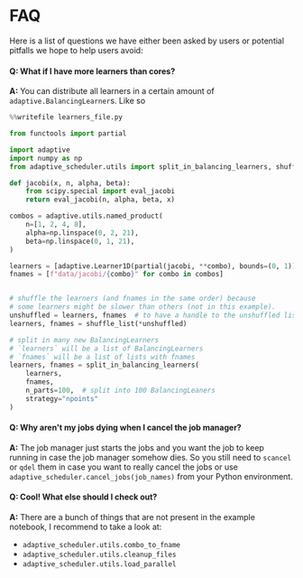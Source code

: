 # FAQ
Here is a list of questions we have either been asked by users or potential pitfalls we hope to help users avoid:

#### Q: What if I have more learners than cores?
**A:** You can distribute all learners in a certain amount of `adaptive.BalancingLearner`s. Like so

```python
%%writefile learners_file.py

from functools import partial

import adaptive
import numpy as np
from adaptive_scheduler.utils import split_in_balancing_learners, shuffle_list

def jacobi(x, n, alpha, beta):
    from scipy.special import eval_jacobi
    return eval_jacobi(n, alpha, beta, x)

combos = adaptive.utils.named_product(
    n=[1, 2, 4, 8],
    alpha=np.linspace(0, 2, 21),
    beta=np.linspace(0, 1, 21),
)

learners = [adaptive.Learner1D(partial(jacobi, **combo), bounds=(0, 1)) for combo in combos]
fnames = [f"data/jacobi/{combo}" for combo in combos]


# shuffle the learners (and fnames in the same order) because
# some learners might be slower than others (not in this example).
unshuffled = learners, fnames  # to have a handle to the unshuffled list
learners, fnames = shuffle_list(*unshuffled)

# split in many new BalancingLearners
# `learners` will be a list of BalancingLearners
# `fnames` will be a list of lists with fnames
learners, fnames = split_in_balancing_learners(
    learners,
    fnames,
    n_parts=100,  # split into 100 BalancingLeaners
    strategy="npoints"
)
```

#### Q: Why aren't my jobs dying when I cancel the job manager?
**A:** The job manager just starts the jobs and you want the job to keep running in case the job manager somehow dies. So you still need to `scancel` or `qdel` them in case you want to really cancel the jobs or use ``adaptive_scheduler.cancel_jobs(job_names)`` from your Python environment.

#### Q: Cool! What else should I check out?
**A:** There are a bunch of things that are not present in the example notebook, I recommend to take a look at:

- `adaptive_scheduler.utils.combo_to_fname`
- `adaptive_scheduler.utils.cleanup_files`
- `adaptive_scheduler.utils.load_parallel`
